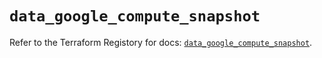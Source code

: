 # `data_google_compute_snapshot`

Refer to the Terraform Registory for docs: [`data_google_compute_snapshot`](https://www.terraform.io/docs/providers/google/d/compute_snapshot).

